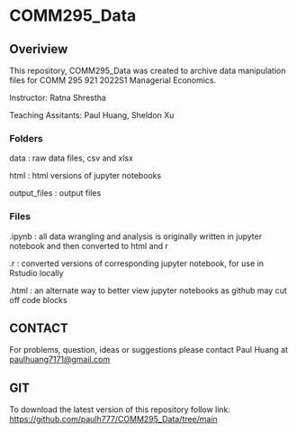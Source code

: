 # COMM295_Data

## Overiview
This repository, COMM295_Data was created to archive data manipulation files for COMM 295 921 2022S1 Managerial Economics.

Instructor: Ratna Shrestha

Teaching Assitants: Paul Huang, Sheldon Xu

### Folders
data : raw data files, csv and xlsx

html : html versions of jupyter notebooks

output_files : output files 

### Files
.ipynb : all data wrangling and analysis is originally written in jupyter notebook and then converted to html and r

.r : converted versions of corresponding jupyter notebook, for use in Rstudio locally

.html : an alternate way to better view jupyter notebooks as github may cut off code blocks

## CONTACT
For problems, question, ideas or suggestions please contact Paul Huang at paulhuang7171@gmail.com

## GIT
To download the latest version of this repository follow link: https://github.com/paulh777/COMM295_Data/tree/main

